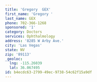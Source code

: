 ```yaml
---
title: 'Gregory  GEX'
first_name: 'Gregory '
last_name: GEX
phone: 702-366-1268
sponsored: '1'
category: Doctors
services: Ophthalmology
address: '8285 W Arby Ave.'
city: 'Las Vegas'
state: NV
zip: '89113'
_geoloc:
  lng: -115.26039
  lat: 36.067495
id: b4ecdc63-2799-49ec-9738-54c62f15a9df
---
```

